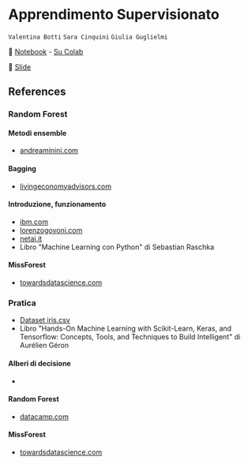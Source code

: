 # Apprendimento Supervisionato
`Valentina Botti`
`Sara Cinquini`
`Giulia Guglielmi`

📓 [Notebook](Dataset_iris.ipynb) - [Su Colab](https://colab.research.google.com/drive/1bBTwJch3b43DkplsysnazVmwNBcVZXGS?usp=sharing)

📑 [Slide](https://docs.google.com/presentation/d/1fbgGXCka0qJzH9BerrjvNsTtDAaih98kRvwl0rPNcIM/edit?usp=sharing)

## References

### Random Forest
#### Metodi ensemble
* [andreaminini.com](https://www.andreaminini.com/ai/machine-learning/ensemble-learning)
#### Bagging
* [livingeconomyadvisors.com](https://it.livingeconomyadvisors.com/1529-what-is-bagging-bootstrap-aggregation)
#### Introduzione, funzionamento
* [ibm.com](https://www.ibm.com/cloud/learn/random-forest)
* [lorenzogovoni.com](https://www.lorenzogovoni.com/random-forest/)
* [netai.it](https://netai.it/cose-un-modello-random-forest/#page-content)
* Libro "Machine Learning con Python" di Sebastian Raschka 
#### MissForest
* [towardsdatascience.com](https://towardsdatascience.com/missforest-the-best-missing-data-imputation-algorithm-4d01182aed3)

### Pratica
* [Dataset iris.csv](https://gist.github.com/netj/8836201)
* Libro "Hands-On Machine Learning with Scikit-Learn, Keras, and Tensorflow: Concepts, Tools, and Techniques to Build Intelligent" di Aurélien Géron
#### Alberi di decisione
* []()
#### Random Forest
* [datacamp.com]( https://www.datacamp.com/community/tutorials/random-forests-classifier-python)
#### MissForest
* [towardsdatascience.com](https://towardsdatascience.com/how-to-use-python-and-missforest-algorithm-to-impute-missing-data-ed45eb47cb9a)

